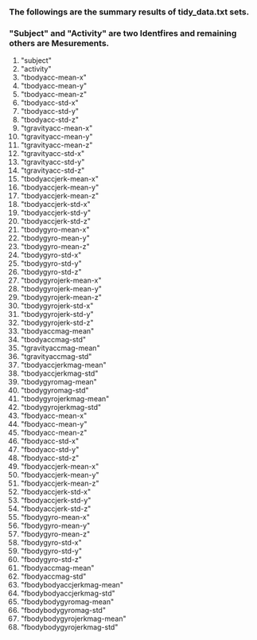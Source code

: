 ### The followings are the summary results of tidy_data.txt sets.

### "Subject" and "Activity" are two Identfires and remaining others are Mesurements.

1. "subject"
2. "activity"
3. "tbodyacc-mean-x" 
4. "tbodyacc-mean-y"
5. "tbodyacc-mean-z"
6. "tbodyacc-std-x" 
7. "tbodyacc-std-y" 
8. "tbodyacc-std-z" 
9. "tgravityacc-mean-x" 
10. "tgravityacc-mean-y" 
11. "tgravityacc-mean-z" 
12. "tgravityacc-std-x" 
13. "tgravityacc-std-y" 
14. "tgravityacc-std-z" 
15. "tbodyaccjerk-mean-x" 
16. "tbodyaccjerk-mean-y" 
17. "tbodyaccjerk-mean-z" 
18. "tbodyaccjerk-std-x" 
19. "tbodyaccjerk-std-y" 
20. "tbodyaccjerk-std-z" 
21. "tbodygyro-mean-x" 
22. "tbodygyro-mean-y" 
23. "tbodygyro-mean-z" 
24. "tbodygyro-std-x" 
25. "tbodygyro-std-y"
26. "tbodygyro-std-z"
27. "tbodygyrojerk-mean-x" 
28. "tbodygyrojerk-mean-y" 
29. "tbodygyrojerk-mean-z" 
30. "tbodygyrojerk-std-x" 
31. "tbodygyrojerk-std-y" 
32. "tbodygyrojerk-std-z" 
33. "tbodyaccmag-mean" 
34. "tbodyaccmag-std"
35. "tgravityaccmag-mean" 
36. "tgravityaccmag-std" 
37. "tbodyaccjerkmag-mean"
38. "tbodyaccjerkmag-std" 
39. "tbodygyromag-mean" 
40. "tbodygyromag-std" 
41. "tbodygyrojerkmag-mean"
42. "tbodygyrojerkmag-std" 
43. "fbodyacc-mean-x"
44. "fbodyacc-mean-y"
45. "fbodyacc-mean-z"
46. "fbodyacc-std-x" 
47. "fbodyacc-std-y" 
48. "fbodyacc-std-z" 
49. "fbodyaccjerk-mean-x" 
50. "fbodyaccjerk-mean-y" 
51. "fbodyaccjerk-mean-z"
52. "fbodyaccjerk-std-x"
53. "fbodyaccjerk-std-y" 
54. "fbodyaccjerk-std-z" 
55. "fbodygyro-mean-x" 
56. "fbodygyro-mean-y"
57. "fbodygyro-mean-z"
58. "fbodygyro-std-x"
59. "fbodygyro-std-y"
60. "fbodygyro-std-z"
61. "fbodyaccmag-mean" 
62. "fbodyaccmag-std"
63. "fbodybodyaccjerkmag-mean" 
64. "fbodybodyaccjerkmag-std"
65. "fbodybodygyromag-mean"
66. "fbodybodygyromag-std"
67. "fbodybodygyrojerkmag-mean"
68. "fbodybodygyrojerkmag-std"
